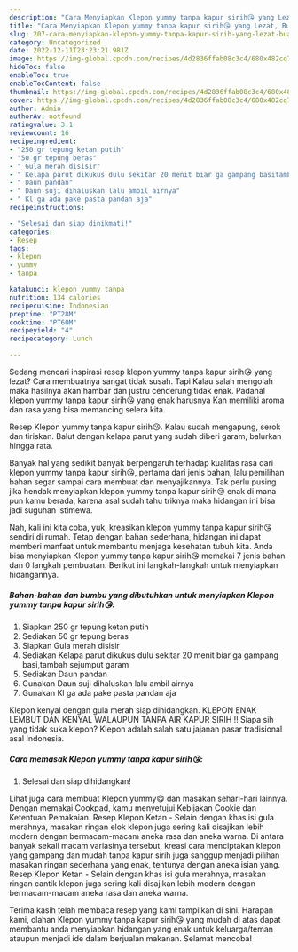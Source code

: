 ```yaml
---
description: "Cara Menyiapkan Klepon yummy tanpa kapur sirih😘 yang Lezat, Buat Buka Puasa Sempurna"
title: "Cara Menyiapkan Klepon yummy tanpa kapur sirih😘 yang Lezat, Buat Buka Puasa Sempurna"
slug: 207-cara-menyiapkan-klepon-yummy-tanpa-kapur-sirih-yang-lezat-buat-buka-puasa-sempurna
category: Uncategorized
date: 2022-12-11T23:23:21.981Z
image: https://img-global.cpcdn.com/recipes/4d2836ffab08c3c4/680x482cq70/klepon-yummy-tanpa-kapur-sirih-foto-resep-utama.jpg
hideToc: false
enableToc: true
enableTocContent: false
thumbnail: https://img-global.cpcdn.com/recipes/4d2836ffab08c3c4/680x482cq70/klepon-yummy-tanpa-kapur-sirih-foto-resep-utama.jpg
cover: https://img-global.cpcdn.com/recipes/4d2836ffab08c3c4/680x482cq70/klepon-yummy-tanpa-kapur-sirih-foto-resep-utama.jpg
author: Admin
authorAv: notfound
ratingvalue: 3.1
reviewcount: 16
recipeingredient:
- "250 gr tepung ketan putih"
- "50 gr tepung beras"
- " Gula merah disisir"
- " Kelapa parut dikukus dulu sekitar 20 menit biar ga gampang basitambah sejumput garam"
- " Daun pandan"
- " Daun suji dihaluskan lalu ambil airnya"
- " Kl ga ada pake pasta pandan aja"
recipeinstructions:

- "Selesai dan siap dinikmati!"
categories:
- Resep
tags:
- klepon
- yummy
- tanpa

katakunci: klepon yummy tanpa 
nutrition: 134 calories
recipecuisine: Indonesian
preptime: "PT28M"
cooktime: "PT60M"
recipeyield: "4"
recipecategory: Lunch

---
```



Sedang mencari inspirasi resep klepon yummy tanpa kapur sirih😘 yang lezat? Cara membuatnya sangat tidak susah. Tapi Kalau salah mengolah maka hasilnya akan hambar dan justru cenderung tidak enak. Padahal klepon yummy tanpa kapur sirih😘 yang enak harusnya Kan memiliki aroma dan rasa yang bisa memancing selera kita.


Resep Klepon yummy tanpa kapur sirih😘. Kalau sudah mengapung, serok dan tiriskan. Balut dengan kelapa parut yang sudah diberi garam, balurkan hingga rata.

Banyak hal yang sedikit banyak berpengaruh terhadap kualitas rasa dari klepon yummy tanpa kapur sirih😘, pertama dari jenis bahan, lalu pemilihan bahan segar sampai cara membuat dan menyajikannya. Tak perlu pusing jika hendak menyiapkan klepon yummy tanpa kapur sirih😘 enak di mana pun kamu berada, karena asal sudah tahu triknya maka hidangan ini bisa jadi suguhan istimewa.


Nah, kali ini kita coba, yuk, kreasikan klepon yummy tanpa kapur sirih😘 sendiri di rumah. Tetap dengan bahan sederhana, hidangan ini dapat memberi manfaat untuk membantu menjaga kesehatan tubuh kita. Anda bisa menyiapkan Klepon yummy tanpa kapur sirih😘 memakai 7 jenis bahan dan 0 langkah pembuatan. Berikut ini langkah-langkah untuk menyiapkan hidangannya.

<!--inarticleads1-->

##### Bahan-bahan dan bumbu yang dibutuhkan untuk menyiapkan Klepon yummy tanpa kapur sirih😘:

1. Siapkan 250 gr tepung ketan putih
1. Sediakan 50 gr tepung beras
1. Siapkan  Gula merah disisir
1. Sediakan  Kelapa parut dikukus dulu sekitar 20 menit biar ga gampang basi,tambah sejumput garam
1. Sediakan  Daun pandan
1. Gunakan  Daun suji dihaluskan lalu ambil airnya
1. Gunakan  Kl ga ada pake pasta pandan aja


Klepon kenyal dengan gula merah siap dihidangkan. KLEPON ENAK LEMBUT DAN KENYAL WALAUPUN TANPA AIR KAPUR SIRIH !! Siapa sih yang tidak suka klepon? Klepon adalah salah satu jajanan pasar tradisional asal Indonesia. 

<!--inarticleads2-->

##### Cara memasak Klepon yummy tanpa kapur sirih😘:


1. Selesai dan siap dihidangkan!

Lihat juga cara membuat Klepon yummy😋 dan masakan sehari-hari lainnya. Dengan memakai Cookpad, kamu menyetujui Kebijakan Cookie dan Ketentuan Pemakaian. Resep Klepon Ketan - Selain dengan khas isi gula merahnya, masakan ringan elok klepon juga sering kali disajikan lebih modern dengan bermacam-macam aneka rasa dan aneka warna. Di antara banyak sekali macam variasinya tersebut, kreasi cara menciptakan klepon yang gampang dan mudah tanpa kapur sirih juga sanggup menjadi pilihan masakan ringan sederhana yang enak, tentunya dengan aneka isian yang. Resep Klepon Ketan - Selain dengan khas isi gula merahnya, masakan ringan cantik klepon juga sering kali disajikan lebih modern dengan bermacam-macam aneka rasa dan aneka warna. 

Terima kasih telah membaca resep yang kami tampilkan di sini. Harapan kami, olahan Klepon yummy tanpa kapur sirih😘 yang mudah di atas dapat membantu anda menyiapkan hidangan yang enak untuk keluarga/teman ataupun menjadi ide dalam berjualan makanan. Selamat mencoba!
